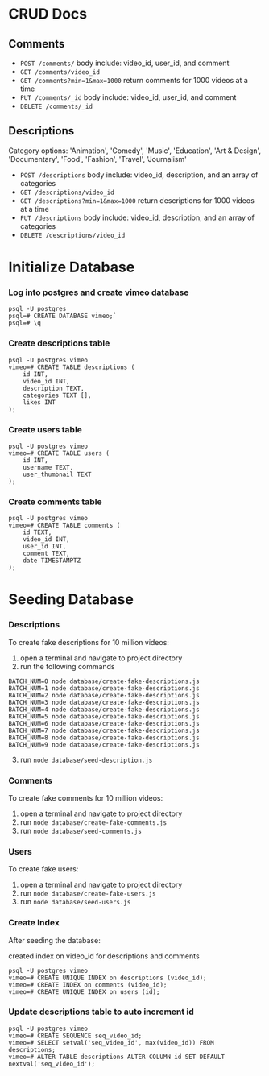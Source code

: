 # CRUD Docs

## Comments

* `POST /comments/` body include: video_id, user_id, and comment
* `GET /comments/video_id`
* `GET /comments?min=1&max=1000` return comments for 1000 videos at a time
* `PUT /comments/_id` body include: video_id, user_id, and comment
* `DELETE /comments/_id`

## Descriptions

Category options: 'Animation', 'Comedy', 'Music', 'Education', 'Art & Design', 'Documentary', 'Food', 'Fashion', 'Travel', 'Journalism'

* `POST /descriptions` body include: video_id, description, and an array of categories
* `GET /descriptions/video_id`
* `GET /descriptions?min=1&max=1000` return descriptions for 1000 videos at a time
* `PUT /descriptions` body include: video_id, description, and an array of categories
* `DELETE /descriptions/video_id`


# Initialize Database

### Log into postgres and create vimeo database

```
psql -U postgres
psql=# CREATE DATABASE vimeo;`
psql=# \q
```

### Create descriptions table

```
psql -U postgres vimeo
vimeo=# CREATE TABLE descriptions (
    id INT,
    video_id INT,
    description TEXT,
    categories TEXT [],
    likes INT
);
```

### Create users table

```
psql -U postgres vimeo
vimeo=# CREATE TABLE users (
    id INT,
    username TEXT,
    user_thumbnail TEXT
);
```

### Create comments table

```
psql -U postgres vimeo
vimeo=# CREATE TABLE comments (
    id TEXT,
    video_id INT,
    user_id INT,
    comment TEXT,
    date TIMESTAMPTZ
);
```

# Seeding Database

### Descriptions

To create fake descriptions for 10 million videos:

1. open a terminal and navigate to project directory
2. run the following commands
```
BATCH_NUM=0 node database/create-fake-descriptions.js
BATCH_NUM=1 node database/create-fake-descriptions.js
BATCH_NUM=2 node database/create-fake-descriptions.js
BATCH_NUM=3 node database/create-fake-descriptions.js
BATCH_NUM=4 node database/create-fake-descriptions.js
BATCH_NUM=5 node database/create-fake-descriptions.js
BATCH_NUM=6 node database/create-fake-descriptions.js
BATCH_NUM=7 node database/create-fake-descriptions.js
BATCH_NUM=8 node database/create-fake-descriptions.js
BATCH_NUM=9 node database/create-fake-descriptions.js
```

3.  run `node database/seed-description.js`

### Comments

To create fake comments for 10 million videos:

1. open a terminal and navigate to project directory
2. run `node database/create-fake-comments.js`
3. run `node database/seed-comments.js`

### Users

To create fake users:

1. open a terminal and navigate to project directory
2. run `node database/create-fake-users.js`
3. run `node database/seed-users.js`

### Create Index

After seeding the database:

created index on video_id for descriptions and comments
```
psql -U postgres vimeo
vimeo=# CREATE UNIQUE INDEX on descriptions (video_id);
vimeo=# CREATE INDEX on comments (video_id);
vimeo=# CREATE UNIQUE INDEX on users (id);
```

### Update descriptions table to auto increment id

```
psql -U postgres vimeo
vimeo=# CREATE SEQUENCE seq_video_id;
vimeo=# SELECT setval('seq_video_id', max(video_id)) FROM descriptions;
vimeo=# ALTER TABLE descriptions ALTER COLUMN id SET DEFAULT nextval('seq_video_id');
```